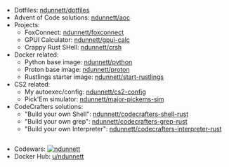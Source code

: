 - Dotfiles: [ndunnett/dotfiles](https://github.com/ndunnett/dotfiles)
- Advent of Code solutions: [ndunnett/aoc](https://github.com/ndunnett/aoc)
- Projects:
  - FoxConnect: [ndunnett/foxconnect](https://github.com/ndunnett/foxconnect)
  - GPUI Calculator: [ndunnett/gpui-calc](https://github.com/ndunnett/gpui-calc)
  - Crappy Rust SHell: [ndunnett/crsh](https://github.com/ndunnett/crsh)
- Docker related:
  - Python base image: [ndunnett/python](https://github.com/ndunnett/python)
  - Proton base image: [ndunnett/proton](https://github.com/ndunnett/proton)
  - Rustlings starter image: [ndunnett/start-rustlings](https://github.com/ndunnett/start-rustlings)
- CS2 related:
  - My autoexec/config: [ndunnett/cs2-config](https://github.com/ndunnett/cs2-config)
  - Pick'Em simulator: [ndunnett/major-pickems-sim](https://github.com/ndunnett/major-pickems-sim)
- CodeCrafters solutions:
  - "Build your own Shell": [ndunnett/codecrafters-shell-rust](https://github.com/ndunnett/codecrafters-shell-rust)
  - "Build your own grep": [ndunnett/codecrafters-grep-rust](https://github.com/ndunnett/codecrafters-grep-rust)
  - "Build your own Interpreter": [ndunnett/codecrafters-interpreter-rust](https://github.com/ndunnett/codecrafters-interpreter-rust)

##
- Codewars: [![ndunnett](https://www.codewars.com/users/ndunnett/badges/micro)](https://www.codewars.com/users/ndunnett)
- Docker Hub: [u/ndunnett](https://hub.docker.com/u/ndunnett)
